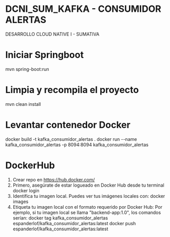 # DCNI_SUM_KAFKA - CONSUMIDOR ALERTAS
DESARROLLO CLOUD NATIVE I - SUMATIVA

# Iniciar Springboot
mvn spring-boot:run

# Limpia y recompila el proyecto
mvn clean install

# Levantar contenedor Docker
docker build -t kafka_consumidor_alertas .
docker run --name kafka_consumidor_alertas -p 8094:8094 kafka_consumidor_alertas

# DockerHub
1. Crear repo en https://hub.docker.com/
2. Primero, asegúrate de estar logueado en Docker Hub desde tu terminal
    docker login
3. Identifica tu imagen local. Puedes ver tus imágenes locales con:
    docker images
4. Etiqueta tu imagen local con el formato requerido por Docker Hub:
    Por ejemplo, si tu imagen local se llama "backend-app:1.0", los comandos serían:
    docker tag kafka_consumidor_alertas espanderlof/kafka_consumidor_alertas:latest
    docker push espanderlof/kafka_consumidor_alertas:latest